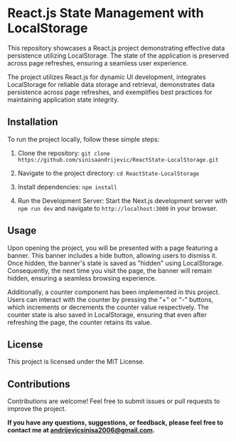 # React.js State Management with LocalStorage
This repository showcases a React.js project demonstrating effective data persistence utilizing LocalStorage. The state of the application is preserved across page refreshes, ensuring a seamless user experience.

The project utilizes React.js for dynamic UI development, integrates LocalStorage for reliable data storage and retrieval, demonstrates data persistence across page refreshes, and exemplifies best practices for maintaining application state integrity.

## Installation
To run the project locally, follow these simple steps:

1. Clone the repository:
``` git clone https://github.com/sinisaandrijevic/ReactState-LocalStorage.git ``` 

2. Navigate to the project directory:
``` cd ReactState-LocalStorage ```

3. Install dependencies:
``` npm install ```

4. Run the Development Server: Start the Next.js development server with `npm run dev` and navigate to `http://localhost:3000` in your browser.

## Usage
Upon opening the project, you will be presented with a page featuring a banner. This banner includes a hide button, allowing users to dismiss it. Once hidden, the banner's state is saved as "hidden" using LocalStorage. Consequently, the next time you visit the page, the banner will remain hidden, ensuring a seamless browsing experience.

Additionally, a counter component has been implemented in this project. Users can interact with the counter by pressing the "+" or "-" buttons, which increments or decrements the counter value respectively. The counter state is also saved in LocalStorage, ensuring that even after refreshing the page, the counter retains its value.

## License
This project is licensed under the MIT License.

## Contributions
Contributions are welcome! Feel free to submit issues or pull requests to improve the project.

**If you have any questions, suggestions, or feedback, please feel free to contact me at andrijevicsinisa2006@gmail.com.**
